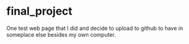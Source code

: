 # final_project
One test web page that I did and decide to upload to github to have in someplace else besides my own computer.
